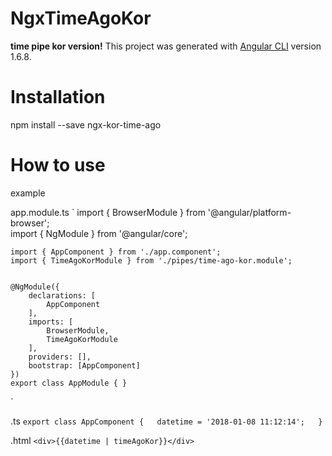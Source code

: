 # NgxTimeAgoKor
**time pipe kor version!**
This project was generated with [Angular CLI](https://github.com/angular/angular-cli) version 1.6.8.

# Installation
npm install --save ngx-kor-time-ago

# How to use

example

app.module.ts
`
    import { BrowserModule } from '@angular/platform-browser';  
    import { NgModule } from '@angular/core';  


    import { AppComponent } from './app.component';  
    import { TimeAgoKorModule } from './pipes/time-ago-kor.module';  


    @NgModule({  
        declarations: [  
            AppComponent  
        ],  
        imports: [  
            BrowserModule,  
            TimeAgoKorModule  
        ],  
        providers: [],  
        bootstrap: [AppComponent]  
    })  
    export class AppModule { }  
`

.ts
`
	export class AppComponent {  
      datetime = '2018-01-08 11:12:14';  
    }  
`

.html
`
	<div>{{datetime | timeAgoKor}}</div>  
`

